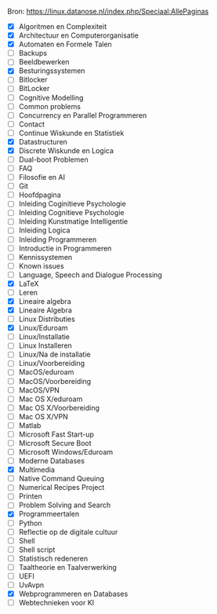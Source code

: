 Bron: https://linux.datanose.nl/index.php/Speciaal:AllePaginas

- [x] Algoritmen en Complexiteit
- [x] Architectuur en Computerorganisatie
- [x] Automaten en Formele Talen
- [ ] Backups
- [ ] Beeldbewerken
- [x] Besturingssystemen
- [ ] Bitlocker
- [ ] BitLocker
- [ ] Cognitive Modelling
- [ ] Common problems
- [ ] Concurrency en Parallel Programmeren
- [ ] Contact
- [ ] Continue Wiskunde en Statistiek
- [x] Datastructuren
- [x] Discrete Wiskunde en Logica
- [ ] Dual-boot Problemen
- [ ] FAQ
- [ ] Filosofie en AI
- [ ] Git
- [ ] Hoofdpagina
- [ ] Inleiding Coginitieve Psychologie
- [ ] Inleiding Cognitieve Psychologie
- [ ] Inleiding Kunstmatige Intelligentie
- [ ] Inleiding Logica
- [ ] Inleiding Programmeren
- [ ] Introductie in Programmeren
- [ ] Kennissystemen
- [ ] Known issues
- [ ] Language, Speech and Dialogue Processing
- [x] LaTeX
- [ ] Leren
- [x] Lineaire algebra
- [x] Lineaire Algebra
- [ ] Linux Distributies
- [x] Linux/Eduroam
- [ ] Linux/Installatie
- [ ] Linux Installeren
- [ ] Linux/Na de installatie
- [ ] Linux/Voorbereiding
- [ ] MacOS/eduroam
- [ ] MacOS/Voorbereiding
- [ ] MacOS/VPN
- [ ] Mac OS X/eduroam
- [ ] Mac OS X/Voorbereiding
- [ ] Mac OS X/VPN
- [ ] Matlab
- [ ] Microsoft Fast Start-up
- [ ] Microsoft Secure Boot
- [ ] Microsoft Windows/Eduroam
- [ ] Moderne Databases
- [x] Multimedia
- [ ] Native Command Queuing
- [ ] Numerical Recipes Project
- [ ] Printen
- [ ] Problem Solving and Search
- [x] Programmeertalen
- [ ] Python
- [ ] Reflectie op de digitale cultuur
- [ ] Shell
- [ ] Shell script
- [ ] Statistisch redeneren
- [ ] Taaltheorie en Taalverwerking
- [ ] UEFI
- [ ] UvAvpn
- [x] Webprogrammeren en Databases
- [ ] Webtechnieken voor KI
